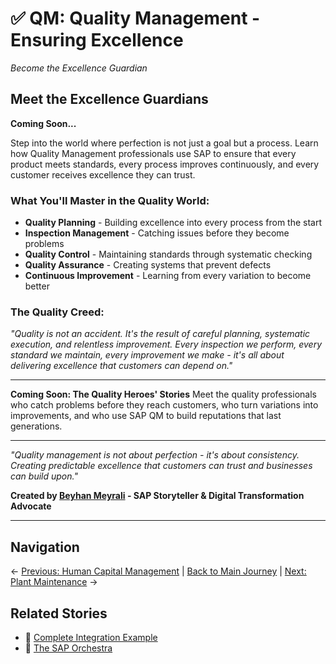 # ✅ QM: Quality Management - Ensuring Excellence

*Become the Excellence Guardian*

## Meet the Excellence Guardians

**Coming Soon...**

Step into the world where perfection is not just a goal but a process. Learn how Quality Management professionals use SAP to ensure that every product meets standards, every process improves continuously, and every customer receives excellence they can trust.

### What You'll Master in the Quality World:
- **Quality Planning** - Building excellence into every process from the start
- **Inspection Management** - Catching issues before they become problems
- **Quality Control** - Maintaining standards through systematic checking
- **Quality Assurance** - Creating systems that prevent defects
- **Continuous Improvement** - Learning from every variation to become better

### The Quality Creed:
*"Quality is not an accident. It's the result of careful planning, systematic execution, and relentless improvement. Every inspection we perform, every standard we maintain, every improvement we make - it's all about delivering excellence that customers can depend on."*

---

**Coming Soon: The Quality Heroes' Stories**
Meet the quality professionals who catch problems before they reach customers, who turn variations into improvements, and who use SAP QM to build reputations that last generations.

---

*"Quality management is not about perfection - it's about consistency. Creating predictable excellence that customers can trust and businesses can build upon."*

**Created by [Beyhan Meyrali](https://www.linkedin.com/in/beyhanmeyrali/) - SAP Storyteller & Digital Transformation Advocate**

---

## Navigation
← [Previous: Human Capital Management](../08-human-capital/README.md) | [Back to Main Journey](../README.md) | [Next: Plant Maintenance](../10-plant-maintenance/README.md) →

## Related Stories
- 🌟 [Complete Integration Example](../01-overview/Complete-SAP-Integration-Example.md)
- 🎼 [The SAP Orchestra](../01-overview/README-Orchestra.md)
